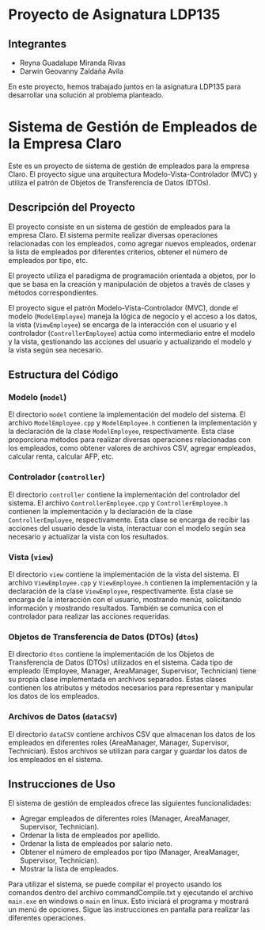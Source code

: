# Proyecto de Asignatura LDP135

## Integrantes
- Reyna Guadalupe Miranda Rivas
- Darwin Geovanny Zaldaña Avila

En este proyecto, hemos trabajado juntos en la asignatura LDP135 para desarrollar una solución al problema planteado.

# Sistema de Gestión de Empleados de la Empresa Claro

Este es un proyecto de sistema de gestión de empleados para la empresa Claro. El proyecto sigue una arquitectura Modelo-Vista-Controlador (MVC) y utiliza el patrón de Objetos de Transferencia de Datos (DTOs).

## Descripción del Proyecto

El proyecto consiste en un sistema de gestión de empleados para la empresa Claro. El sistema permite realizar diversas operaciones relacionadas con los empleados, como agregar nuevos empleados, ordenar la lista de empleados por diferentes criterios, obtener el número de empleados por tipo, etc.

El proyecto utiliza el paradigma de programación orientada a objetos, por lo que se basa en la creación y manipulación de objetos a través de clases y métodos correspondientes.

El proyecto sigue el patrón Modelo-Vista-Controlador (MVC), donde el modelo (`ModelEmployee`) maneja la lógica de negocio y el acceso a los datos, la vista (`ViewEmployee`) se encarga de la interacción con el usuario y el controlador (`ControllerEmployee`) actúa como intermediario entre el modelo y la vista, gestionando las acciones del usuario y actualizando el modelo y la vista según sea necesario.

## Estructura del Código

### Modelo (`model`)

El directorio `model` contiene la implementación del modelo del sistema. El archivo `ModelEmployee.cpp` y `ModelEmployee.h` contienen la implementación y la declaración de la clase `ModelEmployee`, respectivamente. Esta clase proporciona métodos para realizar diversas operaciones relacionadas con los empleados, como obtener valores de archivos CSV, agregar empleados, calcular renta, calcular AFP, etc.

### Controlador (`controller`)

El directorio `controller` contiene la implementación del controlador del sistema. El archivo `ControllerEmployee.cpp` y `ControllerEmployee.h` contienen la implementación y la declaración de la clase `ControllerEmployee`, respectivamente. Esta clase se encarga de recibir las acciones del usuario desde la vista, interactuar con el modelo según sea necesario y actualizar la vista con los resultados.

### Vista (`view`)

El directorio `view` contiene la implementación de la vista del sistema. El archivo `ViewEmployee.cpp` y `ViewEmployee.h` contienen la implementación y la declaración de la clase `ViewEmployee`, respectivamente. Esta clase se encarga de la interacción con el usuario, mostrando menús, solicitando información y mostrando resultados. También se comunica con el controlador para realizar las acciones requeridas.

### Objetos de Transferencia de Datos (DTOs) (`dtos`)

El directorio `dtos` contiene la implementación de los Objetos de Transferencia de Datos (DTOs) utilizados en el sistema. Cada tipo de empleado (Employee, Manager, AreaManager, Supervisor, Technician) tiene su propia clase implementada en archivos separados. Estas clases contienen los atributos y métodos necesarios para representar y manipular los datos de los empleados.

### Archivos de Datos (`dataCSV`)

El directorio `dataCSV` contiene archivos CSV que almacenan los datos de los empleados en diferentes roles (AreaManager, Manager, Supervisor, Technician). Estos archivos se utilizan para cargar y guardar los datos de los empleados en el sistema.

## Instrucciones de Uso

El sistema de gestión de empleados ofrece las siguientes funcionalidades:

- Agregar empleados de diferentes roles (Manager, AreaManager, Supervisor, Technician).
- Ordenar la lista de empleados por apellido.
- Ordenar la lista de empleados por salario neto.
- Obtener el número de empleados por tipo (Manager, AreaManager, Supervisor, Technician).
- Mostrar la lista de empleados.

Para utilizar el sistema, se puede compilar el proyecto usando los comandos dentro del archivo commandCompile.txt y ejecutando el archivo `main.exe` en windows o `main` en linux. Esto iniciará el programa y mostrará un menú de opciones. Sigue las instrucciones en pantalla para realizar las diferentes operaciones.


